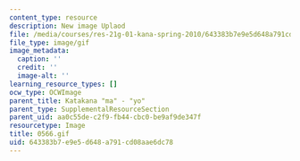 ```yaml
---
content_type: resource
description: New image Uplaod
file: /media/courses/res-21g-01-kana-spring-2010/643383b7e9e5d648a791cd08aae6dc78_0566.gif
file_type: image/gif
image_metadata:
  caption: ''
  credit: ''
  image-alt: ''
learning_resource_types: []
ocw_type: OCWImage
parent_title: Katakana "ma" - "yo"
parent_type: SupplementalResourceSection
parent_uid: aa0c55de-c2f9-fb44-cbc0-be9af9de347f
resourcetype: Image
title: 0566.gif
uid: 643383b7-e9e5-d648-a791-cd08aae6dc78
---
```

